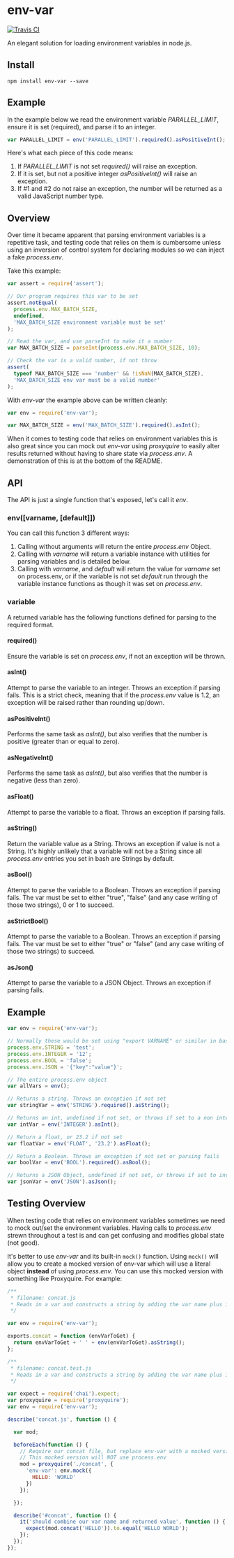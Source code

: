 # env-var

[![Travis CI](https://travis-ci.org/evanshortiss/env-var.svg?branch=master)](https://travis-ci.org/evanshortiss/env-var)

An elegant solution for loading environment variables in node.js.

## Install

```
npm install env-var --save
```

## Example
In the example below we read the environment variable *PARALLEL_LIMIT*, ensure
it is set (required), and parse it to an integer.
```js
var PARALLEL_LIMIT = env('PARALLEL_LIMIT').required().asPositiveInt();
```

Here's what each piece of this code means:

1. If *PARALLEL_LIMIT* is not set _required()_ will raise an exception.
2. If it is set, but not a positive integer _asPositiveInt()_ will raise an
exception.
3. If #1 and #2 do not raise an exception, the number will be returned as a
valid JavaScript number type.

## Overview
Over time it became apparent that parsing environment variables is a
repetitive task, and testing code that relies on them is cumbersome unless
using an inversion of control system for declaring modules so we can inject a
fake *process.env*.

Take this example:

```js
var assert = require('assert');

// Our program requires this var to be set
assert.notEqual(
  process.env.MAX_BATCH_SIZE,
  undefined,
  'MAX_BATCH_SIZE environment variable must be set'
);

// Read the var, and use parseInt to make it a number
var MAX_BATCH_SIZE = parseInt(process.env.MAX_BATCH_SIZE, 10);

// Check the var is a valid number, if not throw
assert(
  typeof MAX_BATCH_SIZE === 'number' && !isNaN(MAX_BATCH_SIZE),
  'MAX_BATCH_SIZE env var must be a valid number'
);
```

With *env-var* the example above can be written cleanly:

```js
var env = require('env-var');

var MAX_BATCH_SIZE = env('MAX_BATCH_SIZE').required().asInt();
```

When it comes to testing code that relies on environment variables this is also
great since you can mock out *env-var* using *proxyquire* to easily alter 
results returned without having to share state via *process.env*. A
demonstration of this is at the bottom of the README.


## API
The API is just a single function that's exposed, let's call it _env_.

### env([varname, [default]])
You can call this function 3 different ways:

1. Calling without arguments will return the entire _process.env_ Object.
2. Calling with _varname_ will return a variable instance with utilities for
parsing variables and is detailed below.
3. Calling with _varname_, and _default_ will return the value for _varname_
set on process.env, or if the variable is not set _default_ run through the
variable instance functions as though it was set on *process.env*.

### variable
A returned variable has the following functions defined for parsing to the
required format.

#### required()
Ensure the variable is set on *process.env*, if not an exception will be thrown.

#### asInt()
Attempt to parse the variable to an integer. Throws an exception if parsing
fails. This is a strict check, meaning that if the *process.env* value is 1.2,
an exception will be raised rather than rounding up/down.

#### asPositiveInt()
Performs the same task as _asInt()_, but also verifies that the number is
positive (greater than or equal to zero).

#### asNegativeInt()
Performs the same task as _asInt()_, but also verifies that the number is
negative (less than zero).

#### asFloat()
Attempt to parse the variable to a float. Throws an exception if parsing fails.

#### asString()
Return the variable value as a String. Throws an exception if value is not a
String. It's highly unlikely that a variable will not be a String since all
*process.env* entries you set in bash are Strings by default.

#### asBool()
Attempt to parse the variable to a Boolean. Throws an exception if parsing
fails. The var must be set to either "true", "false" (and any case writing of 
those two strings), 0 or 1 to succeed.

#### asStrictBool()
Attempt to parse the variable to a Boolean. Throws an exception if parsing
fails. The var must be set to either "true" or "false" (and any case writing 
of those two strings) to succeed.

#### asJson()
Attempt to parse the variable to a JSON Object. Throws an exception if parsing
fails.


## Example

```js
var env = require('env-var');

// Normally these would be set using "export VARNAME" or similar in bash
process.env.STRING = 'test';
process.env.INTEGER = '12';
process.env.BOOL = 'false';
process.env.JSON = '{"key":"value"}';

// The entire process.env object
var allVars = env();

// Returns a string. Throws an exception if not set
var stringVar = env('STRING').required().asString();

// Returns an int, undefined if not set, or throws if set to a non integer value
var intVar = env('INTEGER').asInt();

// Return a float, or 23.2 if not set
var floatVar = env('FLOAT', '23.2').asFloat();

// Return a Boolean. Throws an exception if not set or parsing fails
var boolVar = env('BOOL').required().asBool();

// Returns a JSON Object, undefined if not set, or throws if set to invalid JSON
var jsonVar = env('JSON').asJson();
```


## Testing Overview

When testing code that relies on environment variables sometimes we need to
mock out/set the environment variables. Having calls to _process.env_ strewn
throughout a test is and can get confusing and modifies global state (not good).

It's better to use *env-var* and its built-in `mock()` function. Using `mock()` 
will allow you to create a mocked version of env-var which will use a literal
object **instead** of using _process.env_. You can use this mocked version with 
something like Proxyquire. For example:

```js
/**
 * filename: concat.js
 * Reads in a var and constructs a string by adding the var name plus its value
 */

var env = require('env-var');

exports.concat = function (envVarToGet) {
  return envVarToGet + ' ' + env(envVarToGet).asString();
};
```

```js
/**
 * filename: concat.test.js
 * Reads in a var and constructs a string by adding the var name plus its value
 */

var expect = require('chai').expect;
var proxyquire = require('proxyquire');
var env = require('env-var');

describe('concat.js', function () {

  var mod;

  beforeEach(function () {
    // Require our concat file, but replace env-var with a mocked version.
    // This mocked version will NOT use process.env
    mod = proxyquire('./concat', {
      'env-var': env.mock({
        HELLO: 'WORLD'
      })
    });

  });

  describe('#concat', function () {
    it('should combine our var name and returned value', function () {
      expect(mod.concat('HELLO')).to.equal('HELLO WORLD');
    });
  });
});

```
